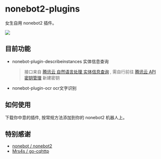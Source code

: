 # nonebot2-plugins
女生自用 nonebot2 插件。

![](https://i.loli.net/2021/08/23/5Je1CzgoGmqAI3V.jpg)

## 目前功能

- nonebot-plugin-describeinstances 实体信息查询

  > 接口来自 [腾讯云 自然语言处理 实体信息查询](https://cloud.tencent.com/document/api/271/39420) , 需自行前往 [腾讯云 API 密钥管理](https://console.cloud.tencent.com/capi)  新建密钥

- nonebot-plugin-ocr ocr文字识别

## 如何使用

下载你中意的插件, 按常规方法添加到你的 nonebot2 机器人上。

## 特别感谢

- [nonebot / nonebot2](https://github.com/nonebot/nonebot2)
- [Mrs4s / go-cqhttp](https://github.com/Mrs4s/go-cqhttp)



